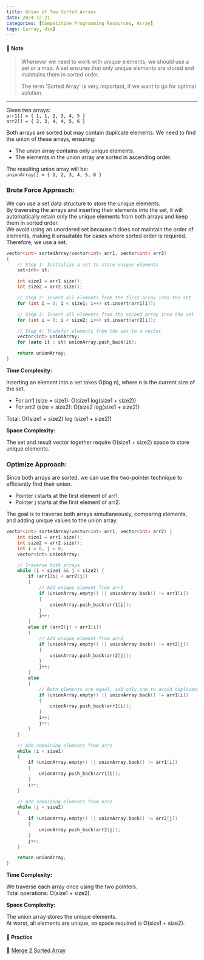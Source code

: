 ```yaml
---
title: Union of Two Sorted Arrays
date: 2024-12-21
categories: [Competitive Programming Resources, Array]
tags: [array, dsa]
---
```


#### **📝 Note**

> Whenever we need to work with unique elements, we should use a set or a map.
> A set ensures that only unique elements are stored and maintains them in sorted order.

> The term 'Sorted Array' is very important, if we want to go for optimal solution.

---

Given two arrays:\
`arr1[] = { 1, 1, 2, 3, 4, 5 }`\
`arr2[] = { 2, 3, 4, 4, 5, 6 }`

Both arrays are sorted but may contain duplicate elements. We need to find the union of these arrays, ensuring:

- The union array contains only unique elements.
- The elements in the union array are sorted in ascending order.

The resulting union array will be:\
`unionArray[] = { 1, 2, 3, 4, 5, 6 }`

### Brute Force Approach:

We can use a set data structure to store the unique elements.\
By traversing the arrays and inserting their elements into the set, it will automatically retain only the unique elements from both arrays and keep them in sorted order.\
We avoid using an unordered set because it does not maintain the order of elements, making it unsuitable for cases where sorted order is required. Therefore, we use a set.

```cpp
vector<int> sortedArray(vector<int> arr1, vector<int> arr2) 
{
    // Step 1: Initialize a set to store unique elements
    set<int> st;

    int size1 = arr1.size();
    int size2 = arr2.size();

    // Step 2: Insert all elements from the first array into the set
    for (int i = 0; i < size1; i++) st.insert(arr1[i]);

    // Step 3: Insert all elements from the second array into the set
    for (int i = 0; i < size2; i++) st.insert(arr2[i]);

    // Step 4: Transfer elements from the set to a vector
    vector<int> unionArray;
    for (auto it : st) unionArray.push_back(it);

    return unionArray;
}
```

**Time Complexity:**

Inserting an element into a set takes O(log n), where n is the current size of the set.

- For arr1 (size = size1): O(size1 log(size1 + size2))
- For arr2 (size = size2): O(size2 log(size1 + size2))

Total: O((size1 + size2) log (size1 + size2))

**Space Complexity:**

The set and result vector together require O(size1 + size2) space to store unique elements.

### Optimize Approach:

Since both arrays are sorted, we can use the two-pointer technique to efficiently find their union.

- Pointer i starts at the first element of arr1.
- Pointer j starts at the first element of arr2.

The goal is to traverse both arrays simultaneously, comparing elements, and adding unique values to the union array.

```cpp
vector<int> sortedArray(vector<int> arr1, vector<int> arr2) {
    int size1 = arr1.size();
    int size2 = arr2.size();
    int i = 0, j = 0;
    vector<int> unionArray;

    // Traverse both arrays
    while (i < size1 && j < size2) {
        if (arr1[i] < arr2[j]) 
        {
            // Add unique element from arr1
            if (unionArray.empty() || unionArray.back() != arr1[i]) 
            {
                unionArray.push_back(arr1[i]);
            }
            i++;
        } 
        else if (arr2[j] < arr1[i]) 
        {
            // Add unique element from arr2
            if (unionArray.empty() || unionArray.back() != arr2[j]) 
            {
                unionArray.push_back(arr2[j]);
            }
            j++;
        } 
        else 
        {
            // Both elements are equal, add only one to avoid duplicates
            if (unionArray.empty() || unionArray.back() != arr1[i]) 
            {
                unionArray.push_back(arr1[i]);
            }
            i++;
            j++;
        }
    }

    // Add remaining elements from arr1
    while (i < size1) 
    {
        if (unionArray.empty() || unionArray.back() != arr1[i]) 
        {
            unionArray.push_back(arr1[i]);
        }
        i++;
    }

    // Add remaining elements from arr2
    while (j < size2) 
    {
        if (unionArray.empty() || unionArray.back() != arr2[j]) 
        {
            unionArray.push_back(arr2[j]);
        }
        j++;
    }

    return unionArray;
}
```

**Time Complexity:**

We traverse each array once using the two pointers.\
Total operations: O(size1 + size2).

**Space Complexity:**

The union array stores the unique elements.\
At worst, all elements are unique, so space required is O(size1 + size2).

#### **🎯 Practice** 

🔗 [Merge 2 Sorted Array](https://www.naukri.com/code360/problems/sorted-array_6613259)